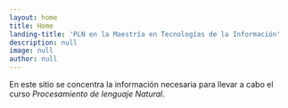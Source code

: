 ```yaml
---
layout: home
title: Home
landing-title: 'PLN en la Maestría en Tecnologías de la Información'
description: null
image: null
author: null
---
```


En este sitio se concentra la información necesaria para llevar a cabo el curso *Procesamiento de lenguaje Natural*.

